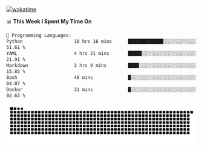 [![wakatime](https://wakatime.com/badge/user/384f91c6-4eee-411f-8f3b-1b691f58a544.svg)](https://wakatime.com/@384f91c6-4eee-411f-8f3b-1b691f58a544)

<!--START_SECTION:waka-->
📊 **This Week I Spent My Time On** 

```text
💬 Programming Languages: 
Python                   10 hrs 16 mins      █████████████░░░░░░░░░░░░   51.61 % 
YAML                     4 hrs 21 mins       █████░░░░░░░░░░░░░░░░░░░░   21.91 % 
Markdown                 3 hrs 9 mins        ████░░░░░░░░░░░░░░░░░░░░░   15.85 % 
Bash                     48 mins             █░░░░░░░░░░░░░░░░░░░░░░░░   04.07 % 
Docker                   31 mins             █░░░░░░░░░░░░░░░░░░░░░░░░   02.63 % 
```


<!--END_SECTION:waka-->

<picture>
  <source media="(prefers-color-scheme: dark)" srcset="https://raw.githubusercontent.com/fuwx295/fuwx295/output/github-contribution-grid-snake-dark.svg">
  <source media="(prefers-color-scheme: light)" srcset="https://raw.githubusercontent.com/fuwx295/fuwx295/output/github-contribution-grid-snake.svg">
  <img alt="github contribution grid snake animation" src="https://raw.githubusercontent.com/fuwx295/fuwx295/output/github-contribution-grid-snake.svg">
</picture>
